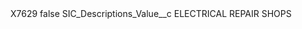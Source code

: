 <?xml version="1.0" encoding="UTF-8"?>
<CustomMetadata xmlns="http://soap.sforce.com/2006/04/metadata" xmlns:xsi="http://www.w3.org/2001/XMLSchema-instance" xmlns:xsd="http://www.w3.org/2001/XMLSchema">
    <label>X7629</label>
    <protected>false</protected>
    <values>
        <field>SIC_Descriptions_Value__c</field>
        <value xsi:type="xsd:string">ELECTRICAL REPAIR SHOPS</value>
    </values>
</CustomMetadata>
